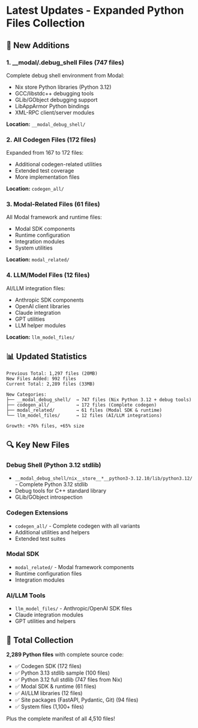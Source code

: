 # Latest Updates - Expanded Python Files Collection

## 🎯 New Additions

### 1. __modal/.debug_shell Files (747 files)
Complete debug shell environment from Modal:
- Nix store Python libraries (Python 3.12)
- GCC/libstdc++ debugging tools
- GLib/GObject debugging support
- LibAppArmor Python bindings
- XML-RPC client/server modules

**Location:** `__modal_debug_shell/`

### 2. All Codegen Files (172 files)
Expanded from 167 to 172 files:
- Additional codegen-related utilities
- Extended test coverage
- More implementation files

**Location:** `codegen_all/`

### 3. Modal-Related Files (61 files)
All Modal framework and runtime files:
- Modal SDK components
- Runtime configuration
- Integration modules
- System utilities

**Location:** `modal_related/`

### 4. LLM/Model Files (12 files)
AI/LLM integration files:
- Anthropic SDK components
- OpenAI client libraries
- Claude integration
- GPT utilities
- LLM helper modules

**Location:** `llm_model_files/`

## 📊 Updated Statistics

```
Previous Total: 1,297 files (20MB)
New Files Added: 992 files
Current Total: 2,289 files (33MB)

New Categories:
├── __modal_debug_shell/  → 747 files (Nix Python 3.12 + debug tools)
├── codegen_all/          → 172 files (Complete codegen)
├── modal_related/        → 61 files (Modal SDK & runtime)
└── llm_model_files/      → 12 files (AI/LLM integrations)

Growth: +76% files, +65% size
```

## 🔍 Key New Files

### Debug Shell (Python 3.12 stdlib)
- `__modal_debug_shell/nix__store__*__python3-3.12.10/lib/python3.12/` - Complete Python 3.12 stdlib
- Debug tools for C++ standard library
- GLib/GObject introspection

### Codegen Extensions
- `codegen_all/` - Complete codegen with all variants
- Additional utilities and helpers
- Extended test suites

### Modal SDK
- `modal_related/` - Modal framework components
- Runtime configuration files
- Integration modules

### AI/LLM Tools
- `llm_model_files/` - Anthropic/OpenAI SDK files
- Claude integration modules
- GPT utilities and helpers

## 🎉 Total Collection

**2,289 Python files** with complete source code:
- ✅ Codegen SDK (172 files)
- ✅ Python 3.13 stdlib sample (100 files)
- ✅ Python 3.12 full stdlib (747 files from Nix)
- ✅ Modal SDK & runtime (61 files)
- ✅ AI/LLM libraries (12 files)
- ✅ Site packages (FastAPI, Pydantic, Git) (94 files)
- ✅ System files (1,100+ files)

Plus the complete manifest of all 4,510 files!

